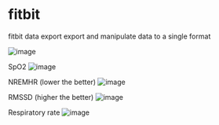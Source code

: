 # fitbit
fitbit data export
export and manipulate data to a single format

![image](https://github.com/user-attachments/assets/acfb6d32-ae7a-456d-a387-584d60892e20)

SpO2
![image](https://github.com/user-attachments/assets/fb9ee887-9770-43d5-8908-dcad289cf6b9)

NREMHR (lower the better)
![image](https://github.com/user-attachments/assets/54646afb-e17c-4d4a-8b31-44baebee8280)

RMSSD (higher the better)
![image](https://github.com/user-attachments/assets/d97390fc-854c-467c-8db0-53cf7f857795)

Respiratory rate
![image](https://github.com/user-attachments/assets/f8f63177-94a9-44a5-801f-0ab15d15e494)
